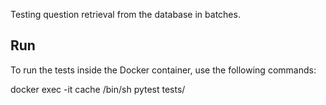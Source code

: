 Testing question retrieval from the database in batches.

## Run
To run the tests inside the Docker container, use the following commands:

docker exec -it cache /bin/sh
pytest tests/
